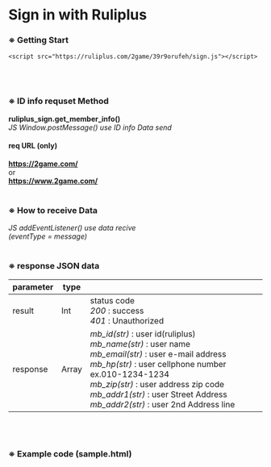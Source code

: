 # Sign in with Ruliplus

### ※ Getting Start
```
<script src="https://ruliplus.com/2game/39r9orufeh/sign.js"></script>
```
<br><br>
### ※ ID info requset Method
**ruliplus_sign.get_member_info()**<br>
*JS Window.postMessage() use ID info Data send*
#### **req URL (only)**
**https://2game.com/<br>**
or<br>
**https://www.2game.com/**
<br><br>

### ※ How to receive Data
*JS addEventListener() use data recive  
(eventType = message)*
<br><br>
### ※ response JSON data
|parameter|type||
|---|---|---|
|result|Int|status code <br>*200* : success <br> *401* : Unauthorized|
|response|Array| *mb_id(str)* : user id(ruliplus) <br> *mb_name(str)* : user name <br> *mb_email(str)* : user e-mail address <br> *mb_hp(str)* : user cellphone number ex.010-1234-1234 <br> *mb_zip(str)* : user address zip code <br> *mb_addr1(str)* : user Street Address <br> *mb_addr2(str)* : user 2nd Address line <br> |

<br><br>
### ※ Example code (sample.html)
